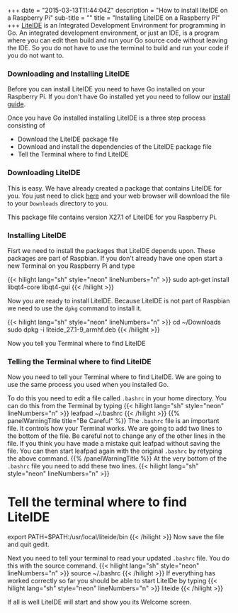 +++
date = "2015-03-13T11:44:04Z"
description = "How to install liteIDE on a Raspberry Pi"
sub-title = ""
title = "Installing LiteIDE on a Raspberry Pi"
+++
[LiteIDE](https://github.com/visualfc/liteide) is an Integrated Development
Environment for programming in Go. An integrated development environment, or
just an IDE, is a program where you can edit then build
and run your Go source code without leaving the IDE. So you do not have to use the
terminal to build and run your code if you do not want to.

### Downloading and Installing LiteIDE

Before you can install LiteIDE you need to have Go installed on your Raspberry Pi.
If you don't have Go installed yet you need to follow our [install guide](/install/raspberry-pi).

Once you have Go installed installing LiteIDE is a three step process consisting of

* Download the LiteIDE package file
* Download and install the dependencies of the LiteIDE package file
* Tell the Terminal where to find LiteIDE

### Downloading LiteIDE

This is easy. We have already created a package that contains LiteIDE for you.
You just need to click [here](/install/liteide_27.1-9_armhf.deb) and your web
browser will download the file to your `Downloads` directory to you.

This package file contains version X27.1 of LiteIDE for you Raspberry Pi.

### Installing LiteIDE

Fisrt we need to install the packages that LiteIDE depends upon. These packages
are part of Raspbian. If you don't already have one open start a new Terminal
on you Raspberry Pi and type

{{< hilight lang="sh" style="neon" lineNumbers="n" >}}
sudo apt-get install libqt4-core libqt4-gui
{{< /hilight >}}

Now you are ready to install LiteIDE. Because LiteIDE is not part of Raspbian
we need to use the `dpkg` command to install it.

{{< hilight lang="sh" style="neon" lineNumbers="n" >}}
cd ~/Downloads
sudo dpkg -i liteide_27.1-9_armhf.deb
{{< /hilight >}}

Now you tell you Terminal where to find LiteIDE

### Telling the Terminal where to find LiteIDE

Now you need to tell your Terminal where to find LiteIDE. We are going to use
the same process you used when you installed Go.

To do this you need to edit a file called `.bashrc` in your home directory.
You can do this from the Terminal by typing
{{< hilight lang="sh" style="neon" lineNumbers="n" >}}
leafpad ~/.bashrc
{{< /hilight >}}
{{% panelWarningTitle title="Be Careful" %}}
The `.bashrc` file is an important file. It controls how your Terminal works.
We are going to add two lines to the bottom of the file. Be careful not to
change any of the other lines in the file. If you think you have made a mistake
quit leafpad without saving the file. You can then start leafpad again with the
original `.bashrc` by retyping the above command.
{{% /panelWarningTitle %}}
At the very bottom of the `.bashrc` file you need to add these two lines.
{{< hilight lang="sh" style="neon" lineNumbers="n" >}}
# Tell the terminal where to find LiteIDE
export PATH=$PATH:/usr/local/liteide/bin
{{< /hilight >}}
Now save the file and quit gedit.

Next you need to tell your terminal to read your updated `.bashrc` file. You do
this with the source command.
{{< hilight lang="sh" style="neon" lineNumbers="n" >}}
source ~/.bashrc
{{< /hilight >}}
If everything has worked correctly so far you should be able to start
LiteIDe by typing
{{< hilight lang="sh" style="neon" lineNumbers="n" >}}
liteide
{{< /hilight >}}

If all is well LiteIDE will start and show you its Welcome screen.
